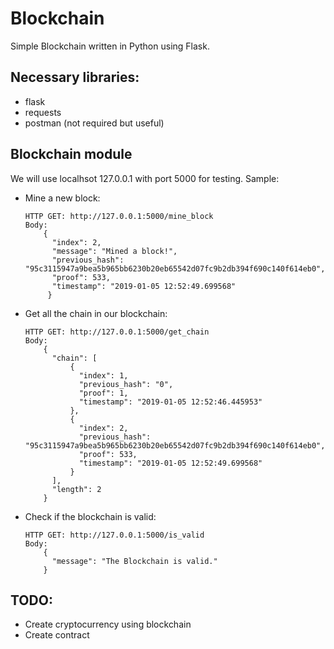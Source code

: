 # Blockchain
Simple Blockchain written in Python using Flask.

## Necessary libraries:
  - flask
  - requests
  - postman (not required but useful)
  
## Blockchain module
  We will use localhsot 127.0.0.1 with port 5000 for testing. Sample:
  
  - Mine a new block: 

        HTTP GET: http://127.0.0.1:5000/mine_block
        Body: 
            {
              "index": 2,
              "message": "Mined a block!",
              "previous_hash": "95c3115947a9bea5b965bb6230b20eb65542d07fc9b2db394f690c140f614eb0",
              "proof": 533,
              "timestamp": "2019-01-05 12:52:49.699568"
             }

  - Get all the chain in our blockchain:
  
        HTTP GET: http://127.0.0.1:5000/get_chain
        Body:
            {
              "chain": [
                  {
                    "index": 1,
                    "previous_hash": "0",
                    "proof": 1,
                    "timestamp": "2019-01-05 12:52:46.445953"
                  },
                  {
                    "index": 2,
                    "previous_hash": "95c3115947a9bea5b965bb6230b20eb65542d07fc9b2db394f690c140f614eb0",
                    "proof": 533,
                    "timestamp": "2019-01-05 12:52:49.699568"
                  }
              ],
              "length": 2
            }
        
  - Check if the blockchain is valid:

        HTTP GET: http://127.0.0.1:5000/is_valid
        Body:
            {
              "message": "The Blockchain is valid."
            }
  

## TODO:
  - Create cryptocurrency using blockchain
  - Create contract
